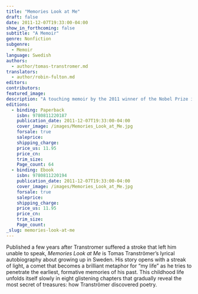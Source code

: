 ```yaml
---
title: "Memories Look at Me"
draft: false
date: 2011-12-07T19:33:00-04:00
show_in_forthcoming: false
subtitle: "A Memoir"
genre: Nonfiction
subgenre:
  - Memoir
language: Swedish
authors:
  - author/tomas-transtromer.md
translators:
  - author/robin-fulton.md
editors:
contributors:
featured_image:
description: "A touching memoir by the 2011 winner of the Nobel Prize in Literature "
editions:
  - binding: Paperback
    isbn: 9780811220187
    publication_date: 2011-12-07T19:33:00-04:00
    cover_image: /images/Memories_Look_at_Me.jpg
    forsale: true
    saleprice:
    shipping_charge:
    price_us: 11.95
    price_cn:
    trim_size:
    Page_count: 64
  - binding: Ebook
    isbn: 9780811220194
    publication_date: 2011-12-07T19:33:00-04:00
    cover_image: /images/Memories_Look_at_Me.jpg
    forsale: true
    saleprice:
    shipping_charge:
    price_us: 11.95
    price_cn:
    trim_size:
    Page_count:
_slug: memories-look-at-me
---
```


Published a few years after Transtromer suffered a stroke that left him unable to speak, _Memories Look at Me_ is Tomas Tranströmer’s lyrical autobiography about growing up in Sweden. His story opens with a streak of light, a comet that becomes a brilliant metaphor for “my life” as he tries to penetrate the earliest, formative memories of his past. This childhood life unfolds itself slowly in eight glistening chapters that gradually reveal the most secret of treasures: how Tranströmer discovered poetry.

